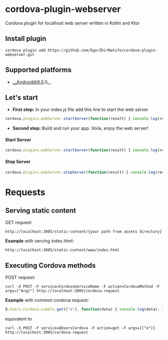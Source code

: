 # cordova-plugin-webserver
Cordova plugin for localhost web server written in Kotlin and Ktor

## Install plugin
    cordova plugin add https://github.com/EgorZhirNatife/cordova-plugin-webserver.git
## Supported platforms
- __Android@9.0.0__

## Let's start
- __First step:__ In your index.js file add this line to start the web server
```js
cordova.plugins.webServer.startServer(function(result) { console.log(result); }, function(error) { console.log(error); })
```
- __Second step:__ Build and run your app. Voila, enjoy the web server!
#### Start Server
```js
cordova.plugins.webServer.startServer(function(result) { console.log(result); }, function(error) { console.log(error); })
```
#### Stop Server
```js
cordova.plugins.webServer.stopServer(function(result) { console.log(result); }, function(error) { console.log(error); })
```
# Requests

## Serving static content
GET request:
```
http://localhost:3005/static-content/{your path from assets directory}
```
__Example__ with serving index.html:
```
http://localhost:3005/static-content/www/index.html
```
## Executing Cordova methods
POST request:
```
curl -X POST -F service=CordovaServiceName -F action=CordovaMethod -F args=["Args"] http://localhost:3005/cordova-request
```
__Example__ with common cordova request:
```js
Q.Users.Cordova.Labels.get(["e"], function(data) { console.log(data); }, function(err) { console.log(err); })
```
equivalent to
```
curl -X POST -F service=QUsersCordova -F action=get -F args=[["e"]] http://localhost:3005/cordova-request
```
